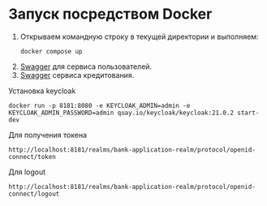 # Запуск посредством **Docker**

1) Открываем командную строку в текущей директории и выполняем:
    ```
    docker compose up
    ```
2) [Swagger](http://localhost:8081/swagger-ui/index.html#/) для сервиса пользователей.
3) [Swagger](http://localhost:8082/swagger-ui/index.html#/) сервиса кредитования.

Установка keycloak
```
docker run -p 8181:8080 -e KEYCLOAK_ADMIN=admin -e KEYCLOAK_ADMIN_PASSWORD=admin quay.io/keycloak/keycloak:21.0.2 start-dev
```
Для получения токена
```
http://localhost:8181/realms/bank-application-realm/protocol/openid-connect/token
```
Для logout
```
http://localhost:8181/realms/bank-application-realm/protocol/openid-connect/logout
```